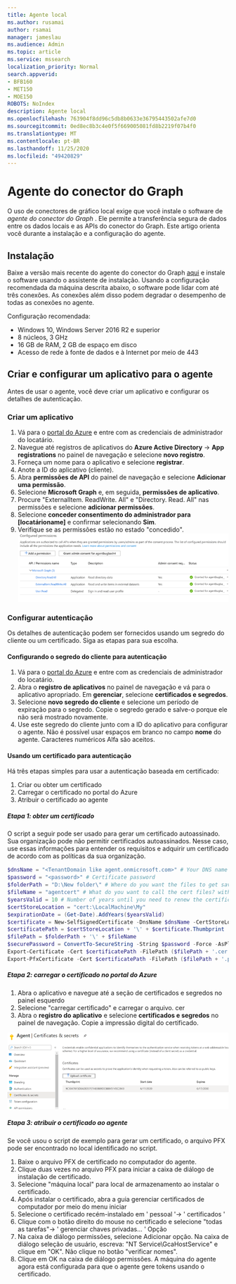 ```yaml
---
title: Agente local
ms.author: rusamai
author: rsamai
manager: jameslau
ms.audience: Admin
ms.topic: article
ms.service: mssearch
localization_priority: Normal
search.appverid:
- BFB160
- MET150
- MOE150
ROBOTS: NoIndex
description: Agente local
ms.openlocfilehash: 763904f8dd96c5db8b0633e36795443502afe7d0
ms.sourcegitcommit: 0ed8ec8b3c4e0f5f669005081fd8b2219f07b4f0
ms.translationtype: MT
ms.contentlocale: pt-BR
ms.lasthandoff: 11/25/2020
ms.locfileid: "49420829"
---
```

# <a name="graph-connector-agent"></a>Agente do conector do Graph

O uso de conectores de gráfico local exige que você instale o software de *agente do conector do Graph* . Ele permite a transferência segura de dados entre os dados locais e as APIs do conector do Graph. Este artigo orienta você durante a instalação e a configuração do agente.

## <a name="installation"></a>Instalação

Baixe a versão mais recente do agente do conector do Graph [aqui](https://aka.ms/gcadownload) e instale o software usando o assistente de instalação. Usando a configuração recomendada da máquina descrita abaixo, o software pode lidar com até três conexões. As conexões além disso podem degradar o desempenho de todas as conexões no agente.

Configuração recomendada:

* Windows 10, Windows Server 2016 R2 e superior
* 8 núcleos, 3 GHz
* 16 GB de RAM, 2 GB de espaço em disco
* Acesso de rede à fonte de dados e à Internet por meio de 443

## <a name="create-and-configure-an-app-for-the-agent"></a>Criar e configurar um aplicativo para o agente  

Antes de usar o agente, você deve criar um aplicativo e configurar os detalhes de autenticação.

### <a name="create-an-app"></a>Criar um aplicativo

1. Vá para o [portal do Azure](https://portal.azure.com) e entre com as credenciais de administrador do locatário.
2. Navegue até registros de aplicativos do **Azure Active Directory**  ->  **App registrations** no painel de navegação e selecione **novo registro**.
3. Forneça um nome para o aplicativo e selecione **registrar**.
4. Anote a ID do aplicativo (cliente).
5. Abra **permissões de API** do painel de navegação e selecione **Adicionar uma permissão**.
6. Selecione **Microsoft Graph** e, em seguida, **permissões de aplicativo**.
7. Procure "ExternalItem. ReadWrite. All" e "Directory. Read. All" nas permissões e selecione **adicionar permissões**.
8. Selecione **conceder consentimento do administrador para [locatárioname]** e confirmar selecionando **Sim**.
9. Verifique se as permissões estão no estado "concedido".
     ![Permissões mostradas como concedidas na coluna verde à direita.](media/onprem-agent/granted-state.png)

### <a name="configure-authentication"></a>Configurar autenticação

Os detalhes de autenticação podem ser fornecidos usando um segredo do cliente ou um certificado. Siga as etapas para sua escolha.

#### <a name="configuring-the-client-secret-for-authentication"></a>Configurando o segredo do cliente para autenticação

1. Vá para o [portal do Azure](https://portal.azure.com) e entre com as credenciais de administrador do locatário.
2. Abra o **registro de aplicativos** no painel de navegação e vá para o aplicativo apropriado. Em **gerenciar**, selecione **certificados e segredos**.
3. Selecione **novo segredo do cliente** e selecione um período de expiração para o segredo. Copie o segredo gerado e salve-o porque ele não será mostrado novamente.
4. Use este segredo do cliente junto com a ID do aplicativo para configurar o agente. Não é possível usar espaços em branco no campo **nome** do agente. Caracteres numéricos Alfa são aceitos.

#### <a name="using-a-certificate-for-authentication"></a>Usando um certificado para autenticação

Há três etapas simples para usar a autenticação baseada em certificado:

1. Criar ou obter um certificado
1. Carregar o certificado no portal do Azure
1. Atribuir o certificado ao agente

##### <a name="step-1-get-a-certificate"></a>Etapa 1: obter um certificado

O script a seguir pode ser usado para gerar um certificado autoassinado. Sua organização pode não permitir certificados autoassinados. Nesse caso, use essas informações para entender os requisitos e adquirir um certificado de acordo com as políticas da sua organização.

```Powershell
$dnsName = "<TenantDomain like agent.onmicrosoft.com>" # Your DNS name
$password = "<password>" # Certificate password
$folderPath = "D:\New folder\" # Where do you want the files to get saved to? The folder needs to exist.
$fileName = "agentcert" # What do you want to call the cert files? without the file extension
$yearsValid = 10 # Number of years until you need to renew the certificate
$certStoreLocation = "cert:\LocalMachine\My"
$expirationDate = (Get-Date).AddYears($yearsValid)
$certificate = New-SelfSignedCertificate -DnsName $dnsName -CertStoreLocation $certStoreLocation -NotAfter $expirationDate -KeyExportPolicy Exportable -KeySpec Signature
$certificatePath = $certStoreLocation + '\' + $certificate.Thumbprint
$filePath = $folderPath + '\' + $fileName
$securePassword = ConvertTo-SecureString -String $password -Force -AsPlainText
Export-Certificate -Cert $certificatePath -FilePath ($filePath + '.cer')
Export-PfxCertificate -Cert $certificatePath -FilePath ($filePath + '.pfx') -Password $securePassword
```

##### <a name="step-2-upload-the-certificate-in-the-azure-portal"></a>Etapa 2: carregar o certificado no portal do Azure

1. Abra o aplicativo e navegue até a seção de certificados e segredos no painel esquerdo
1. Selecione "carregar certificado" e carregar o arquivo. cer
1. Abra o **registro do aplicativo** e selecione **certificados e segredos** no painel de navegação. Copie a impressão digital do certificado.

![Lista de certificados do thumbrint quando os certificados e segredos são selecionados no painel esquerdo](media/onprem-agent/certificates.png)

##### <a name="step-3-assign-the-certificate-to-the-agent"></a>Etapa 3: atribuir o certificado ao agente

Se você usou o script de exemplo para gerar um certificado, o arquivo PFX pode ser encontrado no local identificado no script.

1. Baixe o arquivo PFX de certificado no computador do agente.
1. Clique duas vezes no arquivo PFX para iniciar a caixa de diálogo de instalação de certificado.
1. Selecione "máquina local" para local de armazenamento ao instalar o certificado.
1. Após instalar o certificado, abra a guia gerenciar certificados de computador por meio do menu iniciar
1. Selecione o certificado recém-instalado em ' pessoal '-> ' certificados '
1. Clique com o botão direito do mouse no certificado e selecione "todas as tarefas"-> ' gerenciar chaves privadas... ' Opção
1. Na caixa de diálogo permissões, selecione Adicionar opção. Na caixa de diálogo seleção de usuário, escreva: "NT Service\GcaHostService" e clique em "OK". Não clique no botão "verificar nomes".
1. Clique em OK na caixa de diálogo permissões. A máquina do agente agora está configurada para que o agente gere tokens usando o certificado.
